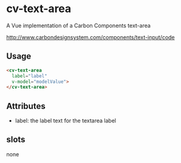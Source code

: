# cv-text-area

A Vue implementation of a Carbon Components text-area

http://www.carbondesignsystem.com/components/text-input/code

## Usage

```html
<cv-text-area
  label="label"
  v-model="modelValue">
</cv-text-area>
```

## Attributes

- label: the label text for the textarea label

## slots

none

